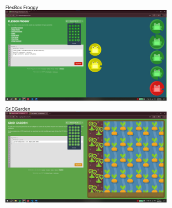 FlexBox Froggy ![FlexBox Froggy](https://github.com/DSAW-2025-I/my-cv-part-c-frog-carrots-deploy-vykymoon/blob/c7922a66f2d293b0cd1abc7f273f197fea465289/FroggyCSS.jpeg)

GriDGarden ![GridGarden](https://github.com/DSAW-2025-I/my-cv-part-c-frog-carrots-deploy-vykymoon/blob/43c8f7ca3f03ae8b87de4b661717ca3cf0bf759c/GRIDgarden.jfif)
